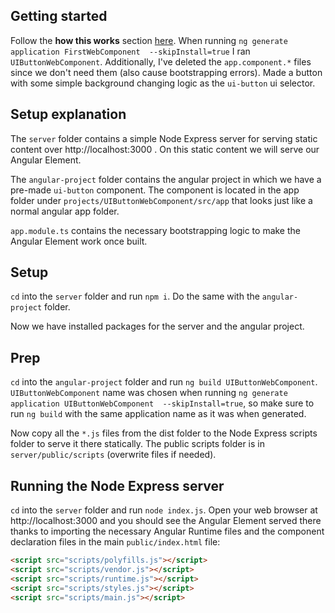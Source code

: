 ## Getting started
Follow the **how this works** section [here](https://indepth.dev/angular-web-components-a-complete-guide/#how-this-works-).
When running `ng generate application FirstWebComponent  --skipInstall=true` I ran `UIButtonWebComponent`. Additionally, I've deleted the `app.component.*` files since we don't need them (also cause bootstrapping errors). Made a button with some simple background changing logic as the `ui-button` ui selector.

## Setup explanation
The `server` folder contains a simple Node Express server for serving static content over http://localhost:3000 . On this static content we will serve our Angular Element.

The `angular-project` folder contains the angular project in which we have a pre-made `ui-button` component. The component is located in the app folder under `projects/UIButtonWebComponent/src/app` that looks just like a normal angular app folder.

`app.module.ts` contains the necessary bootstrapping logic to make the Angular Element work once built.

## Setup
`cd` into the `server` folder and run `npm i`.
Do the same with the `angular-project` folder.

Now we have installed packages for the server and the angular project.

## Prep
`cd` into the `angular-project` folder and run `ng build UIButtonWebComponent`. `UIButtonWebComponent` name was chosen when running `ng generate application UIButtonWebComponent  --skipInstall=true`, so make sure to run `ng build` with the same application name as it was when generated.

Now copy all the `*.js` files from the dist folder to the Node Express scripts folder to serve it there statically. The public scripts folder is in `server/public/scripts` (overwrite files if needed).

## Running the Node Express server
`cd` into the `server` folder and run `node index.js`. Open your web browser at http://localhost:3000 and you should see the Angular Element served there thanks to importing the necessary Angular Runtime files and the component declaration files in the main `public/index.html` file:


```html
<script src="scripts/polyfills.js"></script>
<script src="scripts/vendor.js"></script>
<script src="scripts/runtime.js"></script>
<script src="scripts/styles.js"></script>
<script src="scripts/main.js"></script>
```
